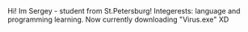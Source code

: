 <head> Hi! Im Sergey - student from St.Petersburg! </head>
Integerests: language and programming learning.
Now currently downloading "Virus.exe" XD
